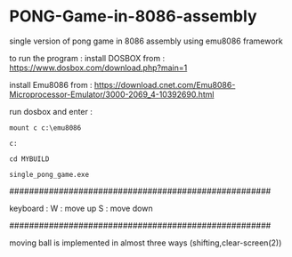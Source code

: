 # PONG-Game-in-8086-assembly
single version of pong game in 8086 assembly using emu8086 framework

to run the program :
install DOSBOX from : https://www.dosbox.com/download.php?main=1

install Emu8086 from : https://download.cnet.com/Emu8086-Microprocessor-Emulator/3000-2069_4-10392690.html


run dosbox and enter :

```
mount c c:\emu8086

c:

cd MYBUILD

single_pong_game.exe
```

#####################################################

keyboard :
W : move up
S : move down

#####################################################

moving ball is implemented in almost three ways (shifting,clear-screen(2))
